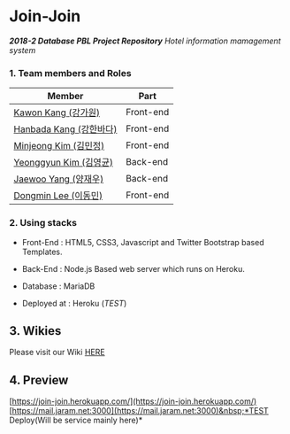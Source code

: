 # Join-Join
***2018-2 Database PBL Project Repository***
*Hotel information mamagement system*

### 1. Team members and Roles

| Member | Part |
|---|---|
|[Kawon Kang (강가원)](https://github.com/kawonkang)|Front-end|
|[Hanbada Kang (강한바다)](https://github.com/diqksrk)|Front-end|
|[Minjeong Kim (김민정)](https://github.com/xhxh006)|Front-end|
|[Yeonggyun Kim (김영균)](https://github.com/CXZ7720) |Back-end|
|[Jaewoo Yang (양재우)](https://github.com/onnoo)|Back-end|
|[Dongmin Lee (이동민)](https://github.com/dongminleeai)|Front-end|

### 2. Using stacks

* Front-End : HTML5, CSS3, Javascript and Twitter Bootstrap based Templates.

* Back-End : Node.js Based web server which runs on Heroku.

* Database : MariaDB

* Deployed at : Heroku (*TEST*)

## 3. Wikies
Please visit our Wiki [HERE](https://github.com/CXZ7720/Join-Join/wiki)

## 4. Preview
[https://join-join.herokuapp.com/](https://join-join.herokuapp.com/)<br>
[https://mail.jaram.net:3000](https://mail.jaram.net:3000)&nbsp;*TEST Deploy(Will be service mainly here)*
